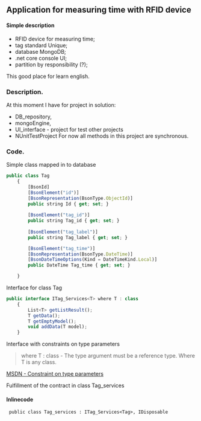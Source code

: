 ## Application for measuring time with RFID device
#### Simple description
- RFID device for measuring time;
- tag standard Unique;
- database MongoDB;
- .net core  console UI;
- partition by responsibility (?);

This good place for learn english.

### Description.
At this moment I have for project in solution:
- DB_repository,
- mongoEngine,
- UI_interface - project for test other projects
- NUnitTestProject
For now all methods in this project are synchronous.

### Code.
Simple class mapped in to database

```javascript
public class Tag
    {
        [BsonId]
        [BsonElement("id")]
        [BsonRepresentation(BsonType.ObjectId)]
        public string Id { get; set; }
        
        [BsonElement("tag_id")]
        public string Tag_id { get; set; }
      
        [BsonElement("tag_label")]
        public string Tag_label { get; set; }

        [BsonElement("tag_time")]
        [BsonRepresentation(BsonType.DateTime)]
        [BsonDateTimeOptions(Kind = DateTimeKind.Local)]
        public DateTime Tag_time { get; set; }

    }
```
Interface for class Tag

```javascript
public interface ITag_Services<T> where T : class
    {
        List<T> getListResult();
        T getData();
        T getEmptyModel();
        void addData(T model);
    }
```

Interface with constraints on type parameters



> where T : class - The type argument must be a reference type. Where T is any class.



[MSDN - Constraint on type parameters](https://docs.microsoft.com/pl-pl/dotnet/csharp/programming-guide/generics/constraints-on-type-parameters)

Fulfillment of the contract in class Tag_services

#### Inlinecode

` public class Tag_services : ITag_Services<Tag>, IDisposable`






